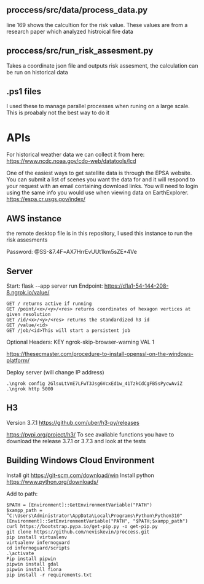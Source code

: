 ## proccess/src/data/process_data.py
line 169 shows the calcultion for the risk value. These values are from a research paper which analyzed histroical fire data

## proccess/src/run_risk_assesment.py
Takes a coordinate json file and outputs risk assesment, the calculation can be run on historical data

## .ps1 files
I used these to manage parallel processes when runing on a large scale. This is proabaly not the best way to do it

# APIs
For historical weather data we can collect it from here:
https://www.ncdc.noaa.gov/cdo-web/datatools/lcd

One of the easiest ways to get satellite data is through the EPSA website. You can submit a list of scenes you want the data for and it will respond to your request with an email containing download links.
You will need to login using the same info you would use when viewing data on EarthExplorer.
https://espa.cr.usgs.gov/index/

## AWS instance

the remote desktop file is in this repository, I used this instance to run the risk assesments

Password: @SS-&7.4F=AX7HrrEvUUt1km5sZE*4Ve

## Server

Start: flask --app server run
Endpoint: https://d1a1-54-144-208-8.ngrok.io/value/

```
GET / returns active if running
GET /point/<x>/<y>/<res> returns coordinates of hexagon vertices at given resolution
GET /id/<x>/<y>/<res> returns the standardized h3 id
GET /value/<id>
GET /job/<id>This will start a persistent job
```
Optional Headers: 
KEY ngrok-skip-browser-warning 
VAL 1


https://thesecmaster.com/procedure-to-install-openssl-on-the-windows-platform/

Deploy server (will change IP address)

```
.\ngrok config 2GlsuLtVnE7LFwT3Jsg6VcxEd1w_41TzkCdCgFB5sPycwAviZ
.\ngrok http 5000
```

## H3
Version 3.7.1
https://github.com/uber/h3-py/releases

https://pypi.org/project/h3/
To see avaliable functions you have to download the release 3.7.1 or 3.7.3 and look at the tests

## Building Windows Cloud Environment

Install git
https://git-scm.com/download/win
Install python
https://www.python.org/downloads/

Add to path: 
```
$PATH = [Environment]::GetEnvironmentVariable("PATH")
$xampp_path = “C:\Users\Administrator\AppData\Local\Programs\Python\Python310"
[Environment]::SetEnvironmentVariable("PATH", "$PATH;$xampp_path")
curl https://bootstrap.pypa.io/get-pip.py -o get-pip.py
git clone https://github.com/neviskevin/proccess.git
pip install virtualenv
virtualenv infernoguard
cd infernoguard/scripts 
.\activate
Pip install pipwin
pipwin install gdal
pipwin install fiona
pip install -r requirements.txt
```

